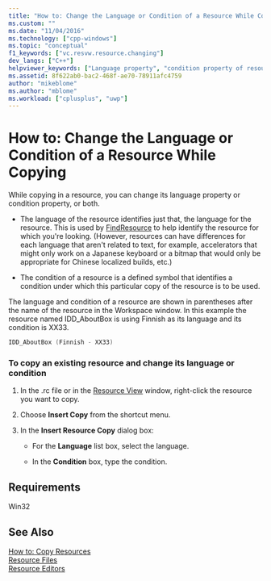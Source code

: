 ```yaml
---
title: "How to: Change the Language or Condition of a Resource While Copying | Microsoft Docs"
ms.custom: ""
ms.date: "11/04/2016"
ms.technology: ["cpp-windows"]
ms.topic: "conceptual"
f1_keywords: ["vc.resvw.resource.changing"]
dev_langs: ["C++"]
helpviewer_keywords: ["Language property", "condition property of resource"]
ms.assetid: 8f622ab0-bac2-468f-ae70-78911afc4759
author: "mikeblome"
ms.author: "mblome"
ms.workload: ["cplusplus", "uwp"]
---
```

# How to: Change the Language or Condition of a Resource While Copying

While copying in a resource, you can change its language property or condition property, or both.

- The language of the resource identifies just that, the language for the resource. This is used by [FindResource](http://msdn.microsoft.com/library/windows/desktop/ms648042) to help identify the resource for which you're looking. (However, resources can have differences for each language that aren't related to text, for example, accelerators that might only work on a Japanese keyboard or a bitmap that would only be appropriate for Chinese localized builds, etc.)

- The condition of a resource is a defined symbol that identifies a condition under which this particular copy of the resource is to be used.

The language and condition of a resource are shown in parentheses after the name of the resource in the Workspace window. In this example the resource named IDD_AboutBox is using Finnish as its language and its condition is XX33.

```cpp
IDD_AboutBox (Finnish - XX33)  
```

### To copy an existing resource and change its language or condition

1. In the .rc file or in the [Resource View](../windows/resource-view-window.md) window, right-click the resource you want to copy.

2. Choose **Insert Copy** from the shortcut menu.

3. In the **Insert Resource Copy** dialog box:

   - For the **Language** list box, select the language.

   - In the **Condition** box, type the condition.

## Requirements

Win32

## See Also

[How to: Copy Resources](../windows/how-to-copy-resources.md)  
[Resource Files](../windows/resource-files-visual-studio.md)  
[Resource Editors](../windows/resource-editors.md)